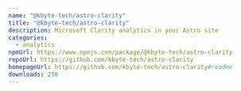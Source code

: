 ```yaml
---
name: "@kbyte-tech/astro-clarity"
title: "@kbyte-tech/astro-clarity"
description: Microsoft Clarity analytics in your Astro site
categories:
  - analytics
npmUrl: https://www.npmjs.com/package/@kbyte-tech/astro-clarity
repoUrl: https://github.com/kbyte-tech/astro-clarity
homepageUrl: https://github.com/kbyte-tech/astro-clarity#readme
downloads: 258
---
```

